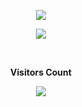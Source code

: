 <div align="center">  
<p align="center">
<img src="https://github-readme-stats.vercel.app/api/top-langs/?username=ItsMat&theme=radical">
</p>
</div>

<p align="center">
<img src="https://github-readme-stats.vercel.app/api?username=itsmat&&show_icons=true&title_color=ffffff&icon_color=bb2acf&text_color=daf7dc&bg_color=141321">
</p>

<div align="center">  
<br><p align="centre"><b>Visitors Count</b></p>  
<p align="center"><img align="center" src="https://profile-counter.glitch.me/{ItsMat}/count.svg" /></p> 
<br></div>
  
<!---
itsmat/itsmat is a ✨ special ✨ repository because its `README.md` (this file) appears on your GitHub profile.
You can click the Preview link to take a look at your changes.
--->
